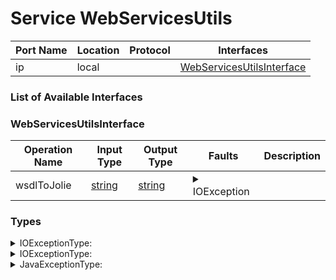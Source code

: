 # Service WebServicesUtils

| Port Name | Location | Protocol | Interfaces |
| --- | --- | --- | --- |
| ip | local | | <a href='#WebServicesUtilsInterface'>WebServicesUtilsInterface</a> |

### List of Available Interfaces

### WebServicesUtilsInterface

| Operation Name | Input Type | Output Type | Faults | Description |
| --- | --- | --- | --- | --- |
| wsdlToJolie | <a href="#string">string</a> | <a href='#string'>string</a> | <details><summary>IOException</summary><a href='#0#IOExceptionType'>0#IOExceptionType</a>)</details> |  |


### Types

<details>
<summary><span id="IOExceptionType">IOExceptionType: 
</span>
</summary>

##### Type Declaration
<pre>
<a href='#JavaExceptionType'>JavaExceptionType</a>
</pre>
</details>
<details>
<summary><span id="IOExceptionType">IOExceptionType: 
</span>
</summary>

##### Type Declaration
<pre>
<a href='#IOExceptionType'>IOExceptionType</a>
</pre>
</details>
<details>
<summary><span id="JavaExceptionType">JavaExceptionType: 
</span>
</summary>

##### Type Declaration
<pre>
string &#123;
&nbsp;&nbsp;stackTrace[1,1]: string // 
&#125;
</pre>
</details>
